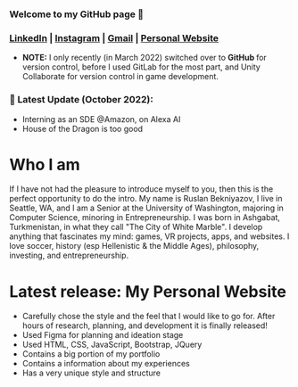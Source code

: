 ### Welcome to my GitHub page 👋

### [LinkedIn](https://www.linkedin.com/in/ruslan-bekniyazov/) | [Instagram](https://www.instagram.com/shkeeper_/) | [Gmail](https://mail.google.com/mail/?view=cm&source=mailto&to=rus.bekniyazov@gmail.com) | [Personal Website](https://www.ruslanbekniyazov.com)

* <b>NOTE:</b> I only recently (in March 2022) switched over to <b> GitHub </b> for version control, before I used GitLab for the most part, and Unity Collaborate for version control in game development.

### :tada: Latest Update (October 2022):
* Interning as an SDE @Amazon, on Alexa AI
* House of the Dragon is too good

# Who I am

If I have not had the pleasure to introduce myself to you, then this is the perfect opportunity to do the intro. My name is Ruslan Bekniyazov, I live in Seattle, WA, and I am a Senior at the University of Washington, majoring in Computer Science, minoring in Entrepreneurship. I was born in Ashgabat, Turkmenistan, in what they call "The City of White Marble". I develop anything that fascinates my mind: games, VR projects, apps, and websites. I love soccer, history (esp Hellenistic & the Middle Ages), philosophy, investing, and entrepreneurship.

# Latest release: My Personal Website
* Carefully chose the style and the feel that I would like to go for. After hours of research, planning, and development it is finally released!
* Used Figma for planning and ideation stage
* Used HTML, CSS, JavaScript, Bootstrap, JQuery
* Contains a big portion of my portfolio
* Contains a information about my experiences
* Has a very unique style and structure
